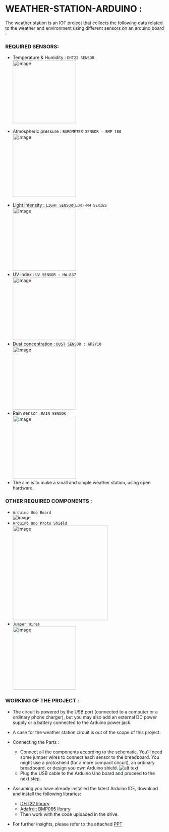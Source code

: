 # WEATHER-STATION-ARDUINO :

The weather station is an IOT project that collects the following data related to the weather and environment using different sensors on an arduino board :

### REQUIRED SENSORS:
- Temperature & Humidity : ```DHT22 SENSOR```<br><img src="https://hackster.imgix.net/uploads/attachments/194717/FGRE2J4IOXJ1IHX.LARGE.jpg?auto=compress%2Cformat&w=740&h=555&fit=max" alt="image" width="200"/>
<!-- ![image](https://hackster.imgix.net/uploads/attachments/194717/FGRE2J4IOXJ1IHX.LARGE.jpg?auto=compress%2Cformat&w=740&h=555&fit=max) -->
- Atmospheric pressure : `BAROMETER SENSOR - BMP 180`<br><img src="https://m.media-amazon.com/images/I/51ZHs-WXUML._SY450_.jpg" alt="image" width="200"/>
<!-- ![image](https://m.media-amazon.com/images/I/51ZHs-WXUML._SY450_.jpg) -->
- Light intensity : ```LIGHT SENSOR(LDR)-MH SERIES```<br><img src="https://hackster.imgix.net/uploads/attachments/194714/F4KSMWIIOXJ1IEK.LARGE.jpg?auto=compress%2Cformat&w=740&h=555&fit=max" alt="image" width="200"/>
- UV index : ```UV SENSOR : HW-837```<br><img src="https://robu.in/wp-content/uploads/2020/02/edit-462x462.jpg" alt="image" width="200"/>
- Dust concentration : ```DUST SENSOR : GP2Y10```<br><img src="https://robu.in/wp-content/uploads/2017/04/GP2Y1014AU0F-Compact-Optical-font-b-Dust-b-font-Sensor-Compatible-GP2Y1010AU0F-GP2Y1010AUOF-Smoke-font-b-Particle.jpg" alt="image" width="200"/>
- Rain sensor : ```RAIN SENSOR```<br><img src="https://cdn.shopify.com/s/files/1/0559/1970/6265/products/71wjp-s2kml._sl1000_540x.jpg?v=1670581013" alt="image" width="200"/><br>
- The aim is to make a small and simple weather station, using open hardware.

### OTHER REQUIRED COMPONENTS :
- ```Arduino Uno Board```<br><img src="https://robosynckits.in/wp-content/uploads/2020/12/arduino-uno-r3-pic3.jpg" alt="image"/>
- ```Arduino Uno Proto Shield```<br><img src="https://m.media-amazon.com/images/I/618RJG9qLxL._SL1000_.jpg" alt="image" width="300"/>
- ```Jumper Wires```<br><img src="https://www.flyrobo.in/image/cache/catalog/product/20cm-male-to-female-jumper-cable-wire-for-arduino-10pcs-600x600.jpg" alt="image" width="200"/><br>

### WORKING OF THE PROJECT :
- The circuit is powered by the USB port (connected to a computer or a ordinary phone charger), but you may also add an external DC power supply or a battery connected to the Arduino power jack.
- A case for the weather station circuit is out of the scope of this project.
- Connecting the Parts : 
  - Connect all the components according to the schematic. You'll need some jumper wires to connect each sensor to the breadboard. You might use a protoshield (for a more compact circuit), an ordinary breadboard, or design you own Arduino shield.
    ![alt text](https://hackster.imgix.net/uploads/attachments/194721/FUZK0IKIOYPYQ2V.LARGE.jpg?auto=compress%2Cformat&w=740&h=555&fit=max)
  - Plug the USB cable to the Arduino Uno board and proceed to the next step.
  
- Assuming you have already installed the latest Arduino IDE, download and install the following libraries:
  - [DHT22 library](https://github.com/adafruit/DHT-sensor-library)
  - [Adafruit BMP085 library](https://github.com/adafruit/Adafruit-BMP085-Library)
  - Then work with the code uploaded in the drive.

- For further insights, please refer to the attached [PPT](https://github.com/smsraj2001/WEATHER-STATION-ARDUINO/blob/main/SENSORS_BOARD_DESCRIPTION.pdf)
